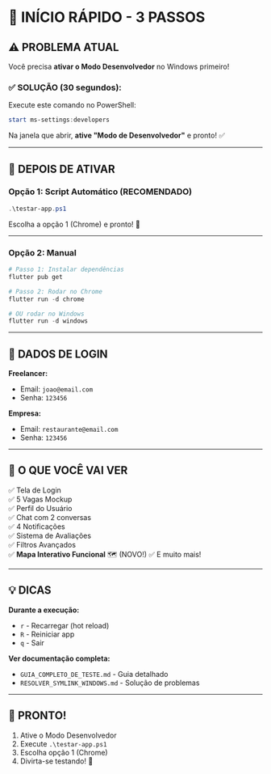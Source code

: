 # 🚀 INÍCIO RÁPIDO - 3 PASSOS

## ⚠️ PROBLEMA ATUAL

Você precisa **ativar o Modo Desenvolvedor** no Windows primeiro!

### ✅ SOLUÇÃO (30 segundos):

Execute este comando no PowerShell:

```powershell
start ms-settings:developers
```

Na janela que abrir, **ative "Modo de Desenvolvedor"** e pronto! ✅

---

## 🎯 DEPOIS DE ATIVAR

### **Opção 1: Script Automático** (RECOMENDADO)

```powershell
.\testar-app.ps1
```

Escolha a opção 1 (Chrome) e pronto! 🎉

---

### **Opção 2: Manual**

```powershell
# Passo 1: Instalar dependências
flutter pub get

# Passo 2: Rodar no Chrome
flutter run -d chrome

# OU rodar no Windows
flutter run -d windows
```

---

## 🔐 DADOS DE LOGIN

**Freelancer:**

- Email: `joao@email.com`
- Senha: `123456`

**Empresa:**

- Email: `restaurante@email.com`
- Senha: `123456`

---

## 📱 O QUE VOCÊ VAI VER

✅ Tela de Login  
✅ 5 Vagas Mockup  
✅ Perfil do Usuário  
✅ Chat com 2 conversas  
✅ 4 Notificações  
✅ Sistema de Avaliações  
✅ Filtros Avançados  
✅ **Mapa Interativo Funcional** 🗺️ (NOVO!)
✅ E muito mais!

---

## 💡 DICAS

**Durante a execução:**

- `r` - Recarregar (hot reload)
- `R` - Reiniciar app
- `q` - Sair

**Ver documentação completa:**

- `GUIA_COMPLETO_DE_TESTE.md` - Guia detalhado
- `RESOLVER_SYMLINK_WINDOWS.md` - Solução de problemas

---

## 🎉 PRONTO!

1. Ative o Modo Desenvolvedor
2. Execute `.\testar-app.ps1`
3. Escolha opção 1 (Chrome)
4. Divirta-se testando! 🚀
